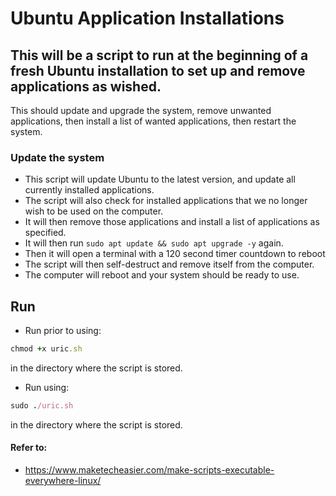 # Ubuntu Application Installations
## This will be a script to run at the beginning of a fresh Ubuntu installation to set up and remove applications as wished.

This should update and upgrade the system, remove unwanted applications, then install a list of wanted applications, then restart the system.

### Update the system

* This script will update Ubuntu to the latest version, and update all currently installed applications.
* The script will also check for installed applications that we no longer wish to be used on the computer.
* It will then remove those applications and install a list of applications as specified.
* It will then run `sudo apt update && sudo apt upgrade -y` again.
* Then it will open a terminal with a 120 second timer countdown to reboot
* The script will then self-destruct and remove itself from the computer.
* The computer will reboot and your system should be ready to use.

## Run 

* Run prior to using: 
```ruby
chmod +x uric.sh
``` 
in the directory where the script is stored.
* Run using: 
```ruby
sudo ./uric.sh
``` 
in the directory where the script is stored.

#### Refer to:

* https://www.maketecheasier.com/make-scripts-executable-everywhere-linux/